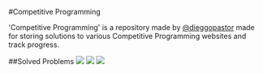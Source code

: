 #Competitive Programming

'Competitive Programming' is a repository made by [@dieggopastor](https://twitter.com/dieggopastor) made for storing solutions to various Competitive Programming websites and track progress. 

##Solved Problems
<img src="https://img.shields.io/badge/CodeForces-37-blue.svg">
<img src="https://img.shields.io/badge/ProjectEuler-7-orange.svg">
<img src="https://img.shields.io/badge/UVa-7-brightgreen.svg">
